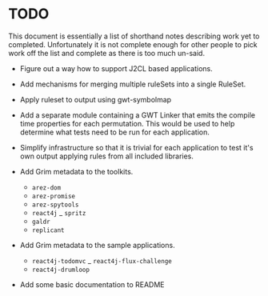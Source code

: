 # TODO

This document is essentially a list of shorthand notes describing work yet to completed.
Unfortunately it is not complete enough for other people to pick work off the list and
complete as there is too much un-said.

* Figure out a way how to support J2CL based applications.

* Add mechanisms for merging multiple ruleSets into a single RuleSet.

* Apply ruleset to output using gwt-symbolmap

* Add a separate module containing a GWT Linker that emits the compile time properties for each permutation.
  This would be used to help determine what tests need to be run for each application.

* Simplify infrastructure so that it is trivial for each application to test it's own output
  applying rules from all included libraries.

* Add Grim metadata to the toolkits.
  - `arez-dom`
  - `arez-promise`
  - `arez-spytools`
  - `react4j`
  _ `spritz`
  - `galdr`
  - `replicant`

* Add Grim metadata to the sample applications.
  - `react4j-todomvc`
  _ `react4j-flux-challenge`
  - `react4j-drumloop`

* Add some basic documentation to README
